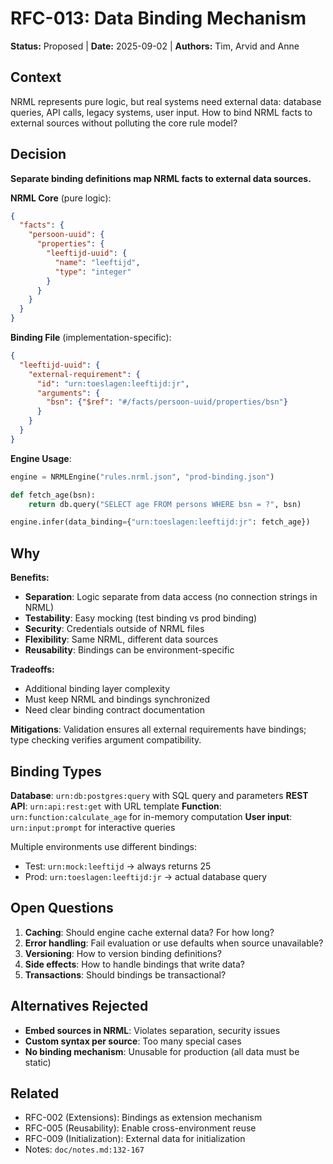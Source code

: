 # RFC-013: Data Binding Mechanism

**Status:** Proposed | **Date:** 2025-09-02 | **Authors:** Tim, Arvid and Anne

## Context

NRML represents pure logic, but real systems need external data: database queries, API calls, legacy systems, user input. How to bind NRML facts to external sources without polluting the core rule model?

## Decision

**Separate binding definitions map NRML facts to external data sources.**

**NRML Core** (pure logic):
```json
{
  "facts": {
    "persoon-uuid": {
      "properties": {
        "leeftijd-uuid": {
          "name": "leeftijd",
          "type": "integer"
        }
      }
    }
  }
}
```

**Binding File** (implementation-specific):
```json
{
  "leeftijd-uuid": {
    "external-requirement": {
      "id": "urn:toeslagen:leeftijd:jr",
      "arguments": {
        "bsn": {"$ref": "#/facts/persoon-uuid/properties/bsn"}
      }
    }
  }
}
```

**Engine Usage**:
```python
engine = NRMLEngine("rules.nrml.json", "prod-binding.json")

def fetch_age(bsn):
    return db.query("SELECT age FROM persons WHERE bsn = ?", bsn)

engine.infer(data_binding={"urn:toeslagen:leeftijd:jr": fetch_age})
```

## Why

**Benefits:**
- **Separation**: Logic separate from data access (no connection strings in NRML)
- **Testability**: Easy mocking (test binding vs prod binding)
- **Security**: Credentials outside of NRML files
- **Flexibility**: Same NRML, different data sources
- **Reusability**: Bindings can be environment-specific

**Tradeoffs:**
- Additional binding layer complexity
- Must keep NRML and bindings synchronized
- Need clear binding contract documentation

**Mitigations**: Validation ensures all external requirements have bindings; type checking verifies argument compatibility.

## Binding Types

**Database**: `urn:db:postgres:query` with SQL query and parameters
**REST API**: `urn:api:rest:get` with URL template
**Function**: `urn:function:calculate_age` for in-memory computation
**User input**: `urn:input:prompt` for interactive queries

Multiple environments use different bindings:
- Test: `urn:mock:leeftijd` → always returns 25
- Prod: `urn:toeslagen:leeftijd:jr` → actual database query

## Open Questions

1. **Caching**: Should engine cache external data? For how long?
2. **Error handling**: Fail evaluation or use defaults when source unavailable?
3. **Versioning**: How to version binding definitions?
4. **Side effects**: How to handle bindings that write data?
5. **Transactions**: Should bindings be transactional?

## Alternatives Rejected

- **Embed sources in NRML**: Violates separation, security issues
- **Custom syntax per source**: Too many special cases
- **No binding mechanism**: Unusable for production (all data must be static)

## Related

- RFC-002 (Extensions): Bindings as extension mechanism
- RFC-005 (Reusability): Enable cross-environment reuse
- RFC-009 (Initialization): External data for initialization
- Notes: `doc/notes.md:132-167`

